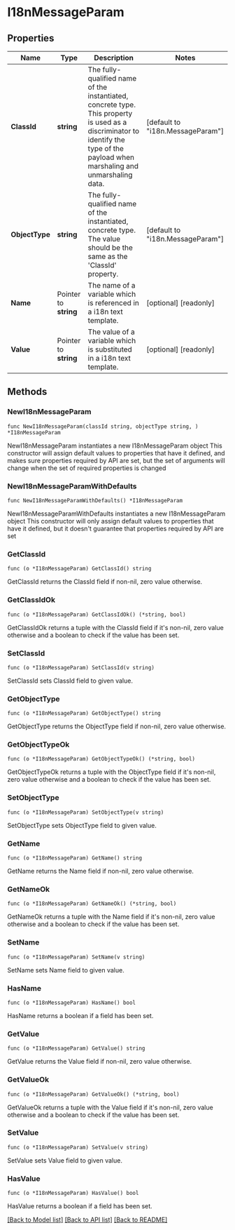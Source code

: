 # I18nMessageParam

## Properties

Name | Type | Description | Notes
------------ | ------------- | ------------- | -------------
**ClassId** | **string** | The fully-qualified name of the instantiated, concrete type. This property is used as a discriminator to identify the type of the payload when marshaling and unmarshaling data. | [default to "i18n.MessageParam"]
**ObjectType** | **string** | The fully-qualified name of the instantiated, concrete type. The value should be the same as the &#39;ClassId&#39; property. | [default to "i18n.MessageParam"]
**Name** | Pointer to **string** | The name of a variable which is referenced in a i18n text template. | [optional] [readonly] 
**Value** | Pointer to **string** | The value of a variable which is substituted in a i18n text template. | [optional] [readonly] 

## Methods

### NewI18nMessageParam

`func NewI18nMessageParam(classId string, objectType string, ) *I18nMessageParam`

NewI18nMessageParam instantiates a new I18nMessageParam object
This constructor will assign default values to properties that have it defined,
and makes sure properties required by API are set, but the set of arguments
will change when the set of required properties is changed

### NewI18nMessageParamWithDefaults

`func NewI18nMessageParamWithDefaults() *I18nMessageParam`

NewI18nMessageParamWithDefaults instantiates a new I18nMessageParam object
This constructor will only assign default values to properties that have it defined,
but it doesn't guarantee that properties required by API are set

### GetClassId

`func (o *I18nMessageParam) GetClassId() string`

GetClassId returns the ClassId field if non-nil, zero value otherwise.

### GetClassIdOk

`func (o *I18nMessageParam) GetClassIdOk() (*string, bool)`

GetClassIdOk returns a tuple with the ClassId field if it's non-nil, zero value otherwise
and a boolean to check if the value has been set.

### SetClassId

`func (o *I18nMessageParam) SetClassId(v string)`

SetClassId sets ClassId field to given value.


### GetObjectType

`func (o *I18nMessageParam) GetObjectType() string`

GetObjectType returns the ObjectType field if non-nil, zero value otherwise.

### GetObjectTypeOk

`func (o *I18nMessageParam) GetObjectTypeOk() (*string, bool)`

GetObjectTypeOk returns a tuple with the ObjectType field if it's non-nil, zero value otherwise
and a boolean to check if the value has been set.

### SetObjectType

`func (o *I18nMessageParam) SetObjectType(v string)`

SetObjectType sets ObjectType field to given value.


### GetName

`func (o *I18nMessageParam) GetName() string`

GetName returns the Name field if non-nil, zero value otherwise.

### GetNameOk

`func (o *I18nMessageParam) GetNameOk() (*string, bool)`

GetNameOk returns a tuple with the Name field if it's non-nil, zero value otherwise
and a boolean to check if the value has been set.

### SetName

`func (o *I18nMessageParam) SetName(v string)`

SetName sets Name field to given value.

### HasName

`func (o *I18nMessageParam) HasName() bool`

HasName returns a boolean if a field has been set.

### GetValue

`func (o *I18nMessageParam) GetValue() string`

GetValue returns the Value field if non-nil, zero value otherwise.

### GetValueOk

`func (o *I18nMessageParam) GetValueOk() (*string, bool)`

GetValueOk returns a tuple with the Value field if it's non-nil, zero value otherwise
and a boolean to check if the value has been set.

### SetValue

`func (o *I18nMessageParam) SetValue(v string)`

SetValue sets Value field to given value.

### HasValue

`func (o *I18nMessageParam) HasValue() bool`

HasValue returns a boolean if a field has been set.


[[Back to Model list]](../README.md#documentation-for-models) [[Back to API list]](../README.md#documentation-for-api-endpoints) [[Back to README]](../README.md)



